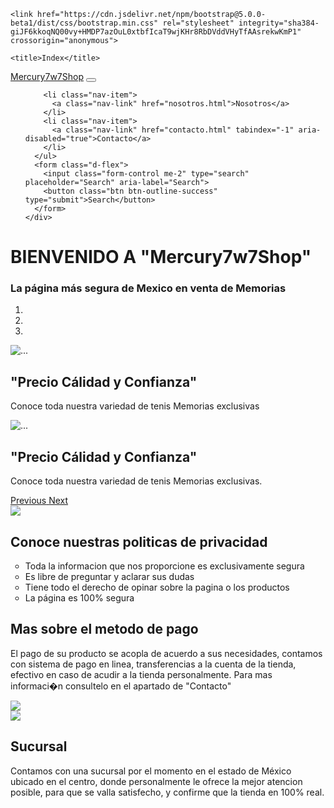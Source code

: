 <!DOCTYPE html>
<html lang="en">
<head>
    <meta charset="UTF-8">
    <meta name="viewport" content="width=device-width, initial-scale=1.0">
    <link href="estilos.css" rel="stylesheet" type="text/css">

  <!-- CSS only -->
    <link href="https://cdn.jsdelivr.net/npm/bootstrap@5.0.0-beta1/dist/css/bootstrap.min.css" rel="stylesheet" integrity="sha384-giJF6kkoqNQ00vy+HMDP7azOuL0xtbfIcaT9wjKHr8RbDVddVHyTfAAsrekwKmP1" crossorigin="anonymous">

    <title>Index</title>
</head>

<body>

<nav class="navbar navbar-expand-lg navbar-light bg-light">
  <div class="container-fluid">
    <a class="navbar-brand" href="index.html">Mercury7w7Shop</a>
    <button class="navbar-toggler" type="button" data-bs-toggle="collapse" data-bs-target="#navbarSupportedContent" aria-controls="navbarSupportedContent" aria-expanded="false" aria-label="Toggle navigation">
      <span class="navbar-toggler-icon"></span>
    </button>
    <div class="collapse navbar-collapse" id="navbarSupportedContent">
      <ul class="navbar-nav me-auto mb-2 mb-lg-0">

        <li class="nav-item">
          <a class="nav-link" href="nosotros.html">Nosotros</a>
        </li>
        <li class="nav-item">
          <a class="nav-link" href="contacto.html" tabindex="-1" aria-disabled="true">Contacto</a>
        </li>
      </ul>
      <form class="d-flex">
        <input class="form-control me-2" type="search" placeholder="Search" aria-label="Search">
        <button class="btn btn-outline-success" type="submit">Search</button>
      </form>
    </div>
  </div>
</nav>


<h1>BIENVENIDO A "Mercury7w7Shop"</h1>
<h3>La página más segura de Mexico en venta de Memorias</h3>

<div id="carouselExampleDark" class="carousel carousel-dark slide" data-bs-ride="carousel">
  <ol class="carousel-indicators">
    <li data-bs-target="#carouselExampleDark" data-bs-slide-to="0" class="active"></li>
    <li data-bs-target="#carouselExampleDark" data-bs-slide-to="1"></li>
    <li data-bs-target="#carouselExampleDark" data-bs-slide-to="2"></li>
  </ol>
  <div class="carousel-inner">
    <div class="carousel-item active" data-bs-interval="10000">
      <img src="imagenes/Memoria.jpg" class="d-block w-50" alt="...">
      <div class="carousel-caption d-none d-md-block">
        <h2>"Precio Cálidad y Confianza"</h2>
        <p>Conoce toda nuestra variedad de tenis Memorias exclusivas</p>
      </div>
    </div>
    <div class="carousel-item" data-bs-interval="2000">
      <img src="imagenes/Memoria3.jpg" class="d-block w-50" alt="...">
      <div class="carousel-caption d-none d-md-block">
       <h2>"Precio Cálidad y Confianza"</h2>
        <p>Conoce toda nuestra variedad de tenis Memorias exclusivas.</p>
      </div>
    </div>
    
  </div>
  <a class="carousel-control-prev" href="#carouselExampleDark" role="button" data-bs-slide="prev">
    <span class="carousel-control-prev-icon" aria-hidden="true"></span>
    <span class="visually-hidden">Previous</span>
  </a>
  <a class="carousel-control-next" href="#carouselExampleDark" role="button" data-bs-slide="next">
    <span class="carousel-control-next-icon" aria-hidden="true"></span>
    <span class="visually-hidden">Next</span>
  </a>
</div>

<div class="card">
  <div class="row">
    <div class="col-md-4">
    <img src="imagenes/poli.jpg" class="d-block w-100" >
    </div>
    <div class="col-md-7">
      <div class="card-body">
        <h2 class="ti">Conoce nuestras politicas de privacidad</h2>
        <ul class="lis">
            <li type="circle">Toda la informacion que nos proporcione es exclusivamente segura</li>
            <li type="circle">Es libre de preguntar y aclarar sus dudas</li>
            <li type="circle">Tiene todo el derecho de opinar sobre la pagina o los productos</li>
            <li type="circle">La página es 100% segura</li>
        </ul>
      </div>
    </div>
  </div>
</div>

<div class="card">
  <div class="row">
 <div class="col-md-7">
      <div class="card-body">
        <h2 class="ti"> Mas sobre el metodo de pago</h2>
        <p> El pago de su producto se acopla de acuerdo a sus necesidades, contamos con sistema de pago en linea, transferencias a la cuenta de la tienda, efectivo en caso de acudir a la tienda personalmente. Para mas informaci�n consultelo en el apartado de "Contacto"<p/>
      </div>
    </div>
    <div class="col-md-2">
    <img src="imagenes/pago.jpg" class="d-block w-100" >
    </div>
  </div>
</div>

<div class="card">
  <div class="row">
    <div class="col-md-4">
    <img src="imagenes/Sucur.jpg" class="d-block w-100" >
    </div>
    <div class="col-md-7">
      <div class="card-body">
        <h2 class="ti">Sucursal</h2>
        <p>Contamos con una sucursal por el momento en el estado de México ubicado en el centro, donde personalmente le ofrece la mejor atencion posible, para que se valla satisfecho, y confirme que la tienda en 100% real.</p>
      </div>
    </div>
  </div>
</div>


<script src="https://cdn.jsdelivr.net/npm/bootstrap@5.0.0-beta1/dist/js/bootstrap.bundle.min.js" integrity="sha384-ygbV9kiqUc6oa4msXn9868pTtWMgiQaeYH7/t7LECLbyPA2x65Kgf80OJFdroafW" crossorigin="anonymous"></script>

<script src="https://cdn.jsdelivr.net/npm/@popperjs/core@2.5.4/dist/umd/popper.min.js" integrity="sha384-q2kxQ16AaE6UbzuKqyBE9/u/KzioAlnx2maXQHiDX9d4/zp8Ok3f+M7DPm+Ib6IU" crossorigin="anonymous"></script>
<script src="https://cdn.jsdelivr.net/npm/bootstrap@5.0.0-beta1/dist/js/bootstrap.min.js" integrity="sha384-pQQkAEnwaBkjpqZ8RU1fF1AKtTcHJwFl3pblpTlHXybJjHpMYo79HY3hIi4NKxyj" crossorigin="anonymous"></script>
</html>
